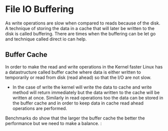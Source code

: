 # File IO Buffering

As write operations are slow when compared to reads because of the disk. A technique of storing the data in a cache that will later be written to the disk is called buffering. There are times when the buffering can be let go and technique called direct io can help. 

## Buffer Cache 
In order to make the read and write operations in the Kernel faster Linux has a datastructure called buffer cache where data is either written to temporarily or read from disk (read ahead) so that the I/O are not slow.
* In the case of write the kernel will write the data to cache and write method will return immediately but the data written to the cache will be written at once. Similarly in read operations too the data can be stored in the buffer cache and in order to keep data in cache read ahead operations are performed. 

Benchmarks do show that the larger the buffer cache the better the performance but we need to make a balance. : 
